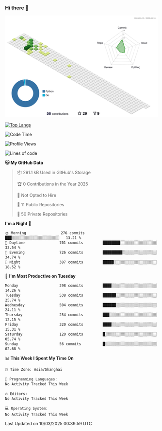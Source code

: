 ### Hi there 👋

![](./profile-3d-contrib/profile-green-animate.svg)

 

[![Top Langs](https://github-readme-stats.vercel.app/api/top-langs/?username=fly2tomato)](https://github.com/anuraghazra/github-readme-stats)


 

<!--START_SECTION:waka-->
![Code Time](http://img.shields.io/badge/Code%20Time-5%20hrs%2042%20mins-blue)

![Profile Views](http://img.shields.io/badge/Profile%20Views-0-blue)

![Lines of code](https://img.shields.io/badge/From%20Hello%20World%20I%27ve%20Written-521.5%20thousand%20lines%20of%20code-blue)

**🐱 My GitHub Data** 

> 📦 291.1 kB Used in GitHub's Storage 
 > 
> 🏆 0 Contributions in the Year 2025
 > 
> 🚫 Not Opted to Hire
 > 
> 📜 11 Public Repositories 
 > 
> 🔑 50 Private Repositories 
 > 
**I'm a Night 🦉** 

```text
🌞 Morning                276 commits         ███░░░░░░░░░░░░░░░░░░░░░░   13.21 % 
🌆 Daytime                701 commits         ████████░░░░░░░░░░░░░░░░░   33.54 % 
🌃 Evening                726 commits         █████████░░░░░░░░░░░░░░░░   34.74 % 
🌙 Night                  387 commits         █████░░░░░░░░░░░░░░░░░░░░   18.52 % 
```
📅 **I'm Most Productive on Tuesday** 

```text
Monday                   298 commits         ████░░░░░░░░░░░░░░░░░░░░░   14.26 % 
Tuesday                  538 commits         ██████░░░░░░░░░░░░░░░░░░░   25.74 % 
Wednesday                504 commits         ██████░░░░░░░░░░░░░░░░░░░   24.11 % 
Thursday                 254 commits         ███░░░░░░░░░░░░░░░░░░░░░░   12.15 % 
Friday                   320 commits         ████░░░░░░░░░░░░░░░░░░░░░   15.31 % 
Saturday                 120 commits         █░░░░░░░░░░░░░░░░░░░░░░░░   05.74 % 
Sunday                   56 commits          █░░░░░░░░░░░░░░░░░░░░░░░░   02.68 % 
```


📊 **This Week I Spent My Time On** 

```text
🕑︎ Time Zone: Asia/Shanghai

💬 Programming Languages: 
No Activity Tracked This Week

🔥 Editors: 
No Activity Tracked This Week

💻 Operating System: 
No Activity Tracked This Week
```


 Last Updated on 10/03/2025 00:39:59 UTC
<!--END_SECTION:waka-->
